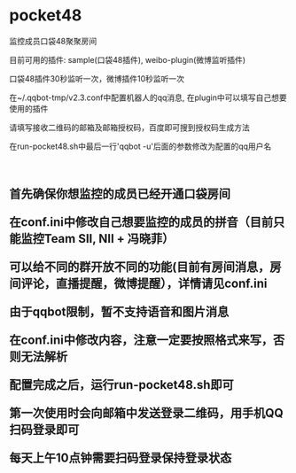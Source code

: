 # pocket48
监控成员口袋48聚聚房间

<p>目前可用的插件: sample(口袋48插件), weibo-plugin(微博监听插件)</p>

<p>口袋48插件30秒监听一次，微博插件10秒监听一次</p>

<p>在~/.qqbot-tmp/v2.3.conf中配置机器人的qq消息, 在plugin中可以填写自己想要使用的插件</p>
<p>请填写接收二维码的邮箱及邮箱授权码，百度即可搜到授权码生成方法</p>
<p>在run-pocket48.sh中最后一行'qqbot -u'后面的参数修改为配置的qq用户名</p>
 
<h2>首先确保你想监控的成员已经开通口袋房间</p>
<p>在conf.ini中修改自己想要监控的成员的拼音（目前只能监控Team SII, NII + 冯晓菲）</p>
<p>可以给不同的群开放不同的功能(目前有房间消息，房间评论，直播提醒，微博提醒），详情请见conf.ini</p>
<p>由于qqbot限制，暂不支持语音和图片消息</p>
<p>在conf.ini中修改内容，注意一定要按照格式来写，否则无法解析</p>


<p>配置完成之后，运行run-pocket48.sh即可</p>
<p>第一次使用时会向邮箱中发送登录二维码，用手机QQ扫码登录即可</p>
<p>每天上午10点钟需要扫码登录保持登录状态</p>

